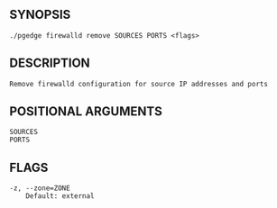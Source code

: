 ## SYNOPSIS
    ./pgedge firewalld remove SOURCES PORTS <flags>
 
## DESCRIPTION
    Remove firewalld configuration for source IP addresses and ports
 
## POSITIONAL ARGUMENTS
    SOURCES
    PORTS
 
## FLAGS
    -z, --zone=ZONE
        Default: external
